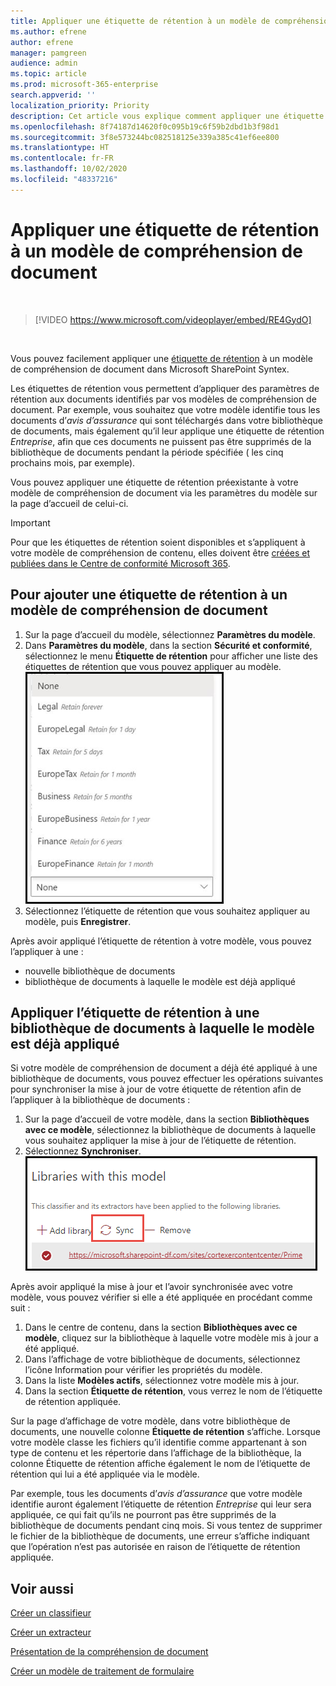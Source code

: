 ```yaml
---
title: Appliquer une étiquette de rétention à un modèle de compréhension de document
ms.author: efrene
author: efrene
manager: pamgreen
audience: admin
ms.topic: article
ms.prod: microsoft-365-enterprise
search.appverid: ''
localization_priority: Priority
description: Cet article vous explique comment appliquer une étiquette de rétention à un modèle de compréhension de document
ms.openlocfilehash: 8f74187d14620f0c095b19c6f59b2dbd1b3f98d1
ms.sourcegitcommit: 3f8e573244bc082518125e339a385c41ef6ee800
ms.translationtype: HT
ms.contentlocale: fr-FR
ms.lasthandoff: 10/02/2020
ms.locfileid: "48337216"
---
```

# <a name="apply-a-retention-label-to-a-document-understanding-model"></a>Appliquer une étiquette de rétention à un modèle de compréhension de document

</br>

> [!VIDEO https://www.microsoft.com/videoplayer/embed/RE4GydO]  

</br>


Vous pouvez facilement appliquer une [étiquette de rétention](https://docs.microsoft.com/microsoft-365/compliance/retention) à un modèle de compréhension de document dans Microsoft SharePoint Syntex.

Les étiquettes de rétention vous permettent d’appliquer des paramètres de rétention aux documents identifiés par vos modèles de compréhension de document.  Par exemple, vous souhaitez que votre modèle identifie tous les documents d’*avis d’assurance* qui sont téléchargés dans votre bibliothèque de documents, mais également qu’il leur applique une étiquette de rétention *Entreprise*, afin que ces documents ne puissent pas être supprimés de la bibliothèque de documents pendant la période spécifiée ( les cinq prochains mois, par exemple).

Vous pouvez appliquer une étiquette de rétention préexistante à votre modèle de compréhension de document via les paramètres du modèle sur la page d’accueil de celui-ci. 

> [!Important]
> Pour que les étiquettes de rétention soient disponibles et s’appliquent à votre modèle de compréhension de contenu, elles doivent être [créées et publiées dans le Centre de conformité Microsoft 365](https://docs.microsoft.com/microsoft-365/compliance/create-apply-retention-labels#how-to-create-and-publish-retention-labels).

## <a name="to-add-a-retention-label-to-a-document-understanding-model"></a>Pour ajouter une étiquette de rétention à un modèle de compréhension de document

1. Sur la page d’accueil du modèle, sélectionnez **Paramètres du modèle**.</br>
2. Dans **Paramètres du modèle**, dans la section **Sécurité et conformité**, sélectionnez le menu **Étiquette de rétention** pour afficher une liste des étiquettes de rétention que vous pouvez appliquer au modèle.</br>
 ![Menu Étiquette de rétention](../media/content-understanding/retention-labels-menu.png)</br> 
3. Sélectionnez l’étiquette de rétention que vous souhaitez appliquer au modèle, puis **Enregistrer**.</br>

Après avoir appliqué l’étiquette de rétention à votre modèle, vous pouvez l’appliquer à une :
- nouvelle bibliothèque de documents
- bibliothèque de documents à laquelle le modèle est déjà appliqué
 
## <a name="apply-the-retention-label-to-a-document-library-to-which-the-model-is-already-applied"></a>Appliquer l’étiquette de rétention à une bibliothèque de documents à laquelle le modèle est déjà appliqué

Si votre modèle de compréhension de document a déjà été appliqué à une bibliothèque de documents, vous pouvez effectuer les opérations suivantes pour synchroniser la mise à jour de votre étiquette de rétention afin de l’appliquer à la bibliothèque de documents :</br>

1. Sur la page d’accueil de votre modèle, dans la section **Bibliothèques avec ce modèle**, sélectionnez la bibliothèque de documents à laquelle vous souhaitez appliquer la mise à jour de l’étiquette de rétention. </br> 
2. Sélectionnez **Synchroniser**. </br>
 ![Modèle de synchronisation](../media/content-understanding/sync-model.png)</br> 


Après avoir appliqué la mise à jour et l’avoir synchronisée avec votre modèle, vous pouvez vérifier si elle a été appliquée en procédant comme suit :

1. Dans le centre de contenu, dans la section **Bibliothèques avec ce modèle**, cliquez sur la bibliothèque à laquelle votre modèle mis à jour a été appliqué. </br>
2. Dans l’affichage de votre bibliothèque de documents, sélectionnez l’icône Information pour vérifier les propriétés du modèle.</br>  
3. Dans la liste **Modèles actifs**, sélectionnez votre modèle mis à jour.</br>
4. Dans la section **Étiquette de rétention**, vous verrez le nom de l’étiquette de rétention appliquée.</br>


Sur la page d’affichage de votre modèle, dans votre bibliothèque de documents, une nouvelle colonne **Étiquette de rétention** s’affiche.  Lorsque votre modèle classe les fichiers qu’il identifie comme appartenant à son type de contenu et les répertorie dans l’affichage de la bibliothèque, la colonne Étiquette de rétention affiche également le nom de l’étiquette de rétention qui lui a été appliquée via le modèle.


Par exemple, tous les documents d’*avis d’assurance* que votre modèle identifie auront également l’étiquette de rétention *Entreprise* qui leur sera appliquée, ce qui fait qu’ils ne pourront pas être supprimés de la bibliothèque de documents pendant cinq mois. Si vous tentez de supprimer le fichier de la bibliothèque de documents, une erreur s’affiche indiquant que l’opération n’est pas autorisée en raison de l’étiquette de rétention appliquée.

## <a name="see-also"></a>Voir aussi
[Créer un classifieur](create-a-classifier.md)

[Créer un extracteur](create-an-extractor.md)

[Présentation de la compréhension de document](document-understanding-overview.md)

[Créer un modèle de traitement de formulaire](create-a-form-processing-model.md)  
